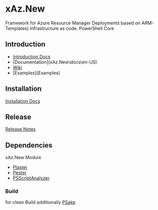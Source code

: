 # xAz.New

Framework for Azure Resource Manager Deployments based on ARM-Templates) Infrastructure as code. PowerShell Core

## Introduction

- [Introduction Docs](xAz.New\docs\en-US\Introduction)
- [Documentation](xAz.New\docs\en-US\)
- [Wiki](https://github.com/mark-mit-k/Az.New/wiki)
- [Examples](Examples\)

## Installation

[Installation Docs](xAz.New\docs\en-US\InstallNotes)

## Release

[Release Notes](xAz.New\docs\en-US\ReleaseNotes)

## Dependencies

xAz.New Module

- [Plaster](https://github.com/PowerShell/Plaster)
- [Pester](https://github.com/Pester/Pester)
- [PSScriptAnalyzer](https://github.com/PowerShell/PSScriptAnalyzer)

### Build

for clean Build additionally [PSake](https://github.com/psake/psake)